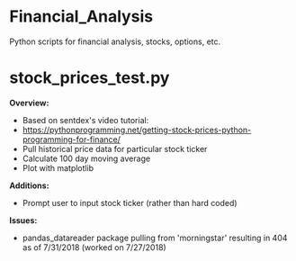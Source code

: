 # Financial_Analysis
Python scripts for financial analysis, stocks, options, etc. 

# stock_prices_test.py
**Overview:**
- Based on sentdex's video tutorial: 
- https://pythonprogramming.net/getting-stock-prices-python-programming-for-finance/
- Pull historical price data for particular stock ticker
- Calculate 100 day moving average
- Plot with matplotlib

**Additions:**
- Prompt user to input stock ticker (rather than hard coded)

**Issues:**
- pandas_datareader package pulling from 'morningstar' resulting in 404 as of 7/31/2018 (worked on 7/27/2018)
